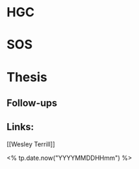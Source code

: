 
# HGC


# SOS


# Thesis


## Follow-ups


## Links: 
[[Wesley Terrill]]


<% tp.date.now("YYYYMMDDHHmm") %>